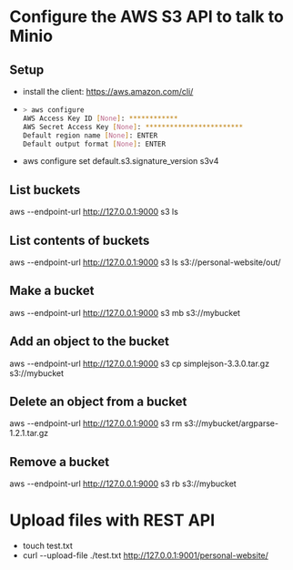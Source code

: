 # Configure the AWS S3 API to talk to Minio

## Setup

- install the client: https://aws.amazon.com/cli/
- ```bash
  > aws configure
  AWS Access Key ID [None]: ************
  AWS Secret Access Key [None]: ************************
  Default region name [None]: ENTER
  Default output format [None]: ENTER
  ```
- aws configure set default.s3.signature_version s3v4

## List buckets

aws --endpoint-url http://127.0.0.1:9000 s3 ls

## List contents of buckets

aws --endpoint-url http://127.0.0.1:9000 s3 ls s3://personal-website/out/

## Make a bucket

aws --endpoint-url http://127.0.0.1:9000 s3 mb s3://mybucket

## Add an object to the bucket

aws --endpoint-url http://127.0.0.1:9000 s3 cp simplejson-3.3.0.tar.gz s3://mybucket

## Delete an object from a bucket

aws --endpoint-url http://127.0.0.1:9000 s3 rm s3://mybucket/argparse-1.2.1.tar.gz

## Remove a bucket

aws --endpoint-url http://127.0.0.1:9000 s3 rb s3://mybucket

# Upload files with REST API

- touch test.txt
- curl --upload-file ./test.txt http://127.0.0.1:9001/personal-website/
